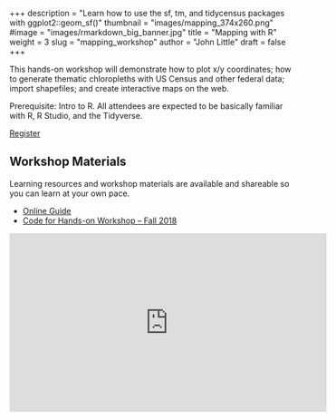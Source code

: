 +++
description = "Learn how to use the sf, tm, and tidycensus packages with ggplot2::geom_sf()"
thumbnail = "images/mapping_374x260.png"
#image = "images/rmarkdown_big_banner.jpg"
title = "Mapping with R"
weight = 3
slug = "mapping_workshop"
author = "John Little"
draft = false
+++

This hands-on workshop will demonstrate how to plot x/y coordinates; how to generate thematic chloropleths with US Census and other federal data; import shapefiles; and create interactive maps on the web.

Prerequisite:  Intro to R. All attendees are expected to be basically familiar with R, R Studio, and the Tidyverse. 

<a href="https://duke.libcal.com/event/4337318" class="button big">Register</a>

## Workshop Materials

Learning resources and workshop materials are available and shareable so you can learn at your own pace. 

- [Online Guide](https://map-rfun.library.duke.edu/)
- [Code for Hands-on Workshop – Fall 2018](https://github.com/libjohn/map-fall2018)

<iframe width="560" height="315" src="https://www.youtube.com/embed/cMNJdj8UGpY" frameborder="0" allow="autoplay; encrypted-media" allowfullscreen></iframe>

